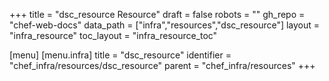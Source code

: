 +++
title = "dsc_resource Resource"
draft = false
robots = ""
gh_repo = "chef-web-docs"
data_path = ["infra","resources","dsc_resource"]
layout = "infra_resource"
toc_layout = "infra_resource_toc"

[menu]
  [menu.infra]
    title = "dsc_resource"
    identifier = "chef_infra/resources/dsc_resource"
    parent = "chef_infra/resources"
+++

<!-- The contents of this page are automatically generated from the dsc_resource.yaml file in the data/infra/resources directory. -->
<!-- To suggest a change, edit the https://github.com/chef/chef/blob/main/lib/chef/resource/dsc_resource.rb file and submit a pull request to the https://github.com/chef/chef repository. -->
<!-- markdownlint-disable-file -->

